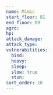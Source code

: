 ```yaml
---
name: Mimic
start_floor: 81
end_floor: 89
agro: 
hp: 
attack_damage: 
attack_type: 
vulnerabilities:
  bind: 
  heavy: 
  sleep: 
  slow: true
  stun: 
sort_order: 10
---
```

